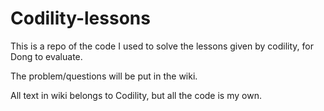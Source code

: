 # Codility-lessons

This is a repo of the code I used to solve the lessons given by codility, for Dong to evaluate.

The problem/questions will be put in the wiki.

All text in wiki belongs to Codility, but all the code is my own.
